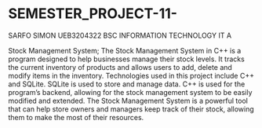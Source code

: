 # SEMESTER_PROJECT-11-
SARFO SIMON 
UEB3204322
BSC INFORMATION TECHNOLOGY
IT A

Stock Management System;
The Stock Management System in C++ is a program designed to help businesses
manage their stock levels. It tracks the current inventory of products and allows
users to add, delete and modify items in the inventory. Technologies used in this
project include C++ and SQLite. SQLite is used to store and manage data. C++ is
used for the program’s backend, allowing for the stock management system to be
easily modified and extended. The Stock Management System is a powerful tool
that can help store owners and managers keep track of their stock, allowing them
to make the most of their resources.
